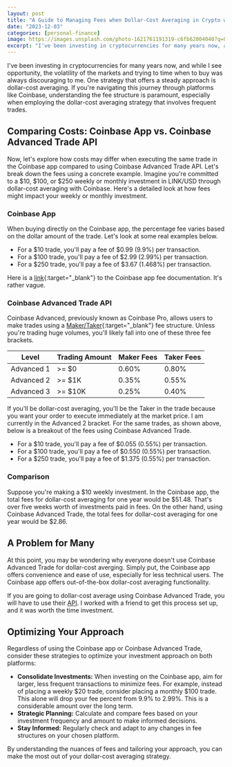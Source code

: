 ```yaml
---
layout: post
title: "A Guide to Managing Fees when Dollar-Cost Averaging in Crypto with Coinbase"
date: "2023-12-03"
categories: [personal-finance]
image: https://images.unsplash.com/photo-1621761191319-c6fb62004040?q=80&w=1974&auto=format&fit=crop&ixlib=rb-4.0.3&ixid=M3wxMjA3fDB8MHxwaG90by1wYWdlfHx8fGVufDB8fHx8fA%3D%3D
excerpt: "I've been investing in cryptocurrencies for many years now, and while I see opportunity, the volatility of the markets and trying to time when to buy was always discouraging to me. One strategy that offers a steady approach is dollar-cost averaging. If you're navigating this journey through platforms like Coinbase, understanding the fee structure is paramount, especially when employing the dollar-cost averaging strategy that involves frequent trades."
---
```


I've been investing in cryptocurrencies for many years now, and while I see opportunity, the volatility of the markets and trying to time when to buy was always discouraging to me. One strategy that offers a steady approach is dollar-cost averaging. If you're navigating this journey through platforms like Coinbase, understanding the fee structure is paramount, especially when employing the dollar-cost averaging strategy that involves frequent trades.

## Comparing Costs: Coinbase App vs. Coinbase Advanced Trade API

Now, let's explore how costs may differ when executing the same trade in the Coinbase app compared to using Coinbase Advanced Trade API. Let's break down the fees using a concrete example. Imagine you're committed to a $10, $100, or $250 weekly or monthly investment in LINK/USD through dollar-cost averaging with Coinbase. Here's a detailed look at how fees might impact your weekly or monthly investment.

### Coinbase App
When buying directly on the Coinbase app, the percentage fee varies based on the dollar amount of the trade. Let's look at some real examples below.

- For a $10 trade, you'll pay a fee of $0.99 (9.9%) per transaction.
- For a $100 trade, you'll pay a fee of $2.99 (2.99%) per transaction.
- For a $250 trade, you'll pay a fee of $3.67 (1.468%) per transaction.

Here is a [link](https://help.coinbase.com/en/coinbase/trading-and-funding/pricing-and-fees/fees){:target="_blank"} to the Coinbase app fee documentation. It's rather vague.

### Coinbase Advanced Trade API
Coinbase Advanced, previously known as Coinbase Pro, allows users to make trades using a [Maker/Taker](/understanding-maker-taker-when-using-coinbase-advanced-trade){:target="_blank"} fee structure. Unless you're trading huge volumes, you'll likely fall into one of these three fee brackets.

| Level | Trading Amount | Maker Fees | Taker Fees |
| --- | --- | --- | --- |
| Advanced 1 | >= $0 | 0.60% | 0.80% |
| Advanced 2 | >= $1K | 0.35% | 0.55% |
| Advanced 3 | >= $10K | 0.25% | 0.40% |

If you'll be dollar-cost averaging, you'll be the Taker in the trade because you want your order to execute immediately at the market price. I am currently in the Advanced 2 bracket. For the same trades, as shown above, below is a breakout of the fees using Coinbase Advanced Trade.

- For a $10 trade, you'll pay a fee of $0.055 (0.55%) per transaction.
- For a $100 trade, you'll pay a fee of $0.550 (0.55%) per transaction.
- For a $250 trade, you'll pay a fee of $1.375 (0.55%) per transaction.

### Comparison
Suppose you're making a $10 weekly investment. In the Coinbase app, the total fees for dollar-cost averaging for one year would be $51.48. That's over five weeks worth of investments paid in fees. On the other hand, using Coinbase Advanced Trade, the total fees for dollar-cost averaging for one year would be $2.86.

## A Problem for Many
At this point, you may be wondering why everyone doesn't use Coinbase Advanced Trade for dollar-cost averging. Simply put, the Coinbase app offers convenience and ease of use, especially for less technical users. The Coinbase app offers out-of-the-box dollar-cost averaging functionality.

If you are going to dollar-cost average using Coinbase Advanced Trade, you will have to use their [API](https://www.coinbase.com/cloud/products/advanced-trade-api). I worked with a friend to get this process set up, and it was worth the time investment.

## Optimizing Your Approach

Regardless of using the Coinbase app or Coinbase Advanced Trade, consider these strategies to optimize your investment approach on both platforms:

- **Consolidate Investments:** When investing on the Coinbase app, aim for larger, less frequent transactions to minimize fees. For example, instead of placing a weekly $20 trade, consider placing a monthly $100 trade. This alone will drop your fee percent from 9.9% to 2.99%. This is a considerable amount over the long term.
- **Strategic Planning:** Calculate and compare fees based on your investment frequency and amount to make informed decisions.
- **Stay Informed:** Regularly check and adapt to any changes in fee structures on your chosen platform.

By understanding the nuances of fees and tailoring your approach, you can make the most out of your dollar-cost averaging strategy.